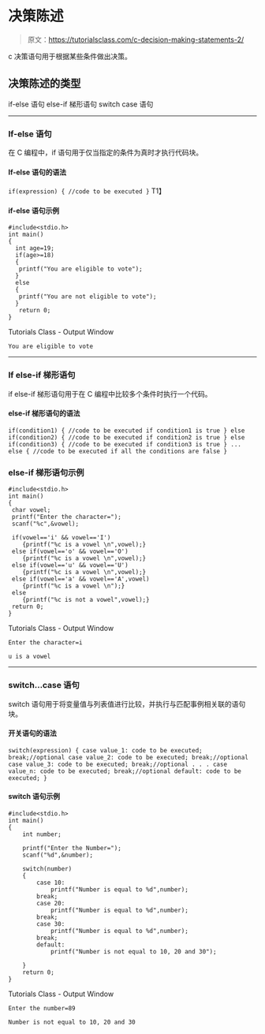 # 决策陈述

> 原文：<https://tutorialsclass.com/c-decision-making-statements-2/>

c 决策语句用于根据某些条件做出决策。

## 决策陈述的类型

if-else 语句
else-if 梯形语句
switch case 语句

* * *

### If-else 语句

在 C 编程中，if 语句用于仅当指定的条件为真时才执行代码块。

#### If-else 语句的语法

`if(expression)
{
//code to be executed
}`
T1】

#### if-else 语句示例

```
#include<stdio.h>
int main()
{
  int age=19;
  if(age>=18)
  {
   printf("You are eligible to vote");
  } 
  else
  {
   printf("You are not eligible to vote");
  }
   return 0;
}
```

Tutorials Class - Output Window

```
You are eligible to vote
```

* * *

### If else-if 梯形语句

if else-if 梯形语句用于在 C 编程中比较多个条件时执行一个代码。

#### else-if 梯形语句的语法

`if(condition1)
{
//code to be executed if condition1 is true
}
else if(condition2)
{
//code to be executed if condition2 is true
}
else if(condition3)
{
//code to be executed if condition3 is true
}
...
else
{
//code to be executed if all the conditions are false
}`

### else-if 梯形语句示例

```
#include<stdio.h>
int main()
{
 char vowel;
 printf("Enter the character=");
 scanf("%c",&vowel);

 if(vowel=='i' && vowel=='I')
	{printf("%c is a vowel \n",vowel);}
 else if(vowel=='o' && vowel=='O')  
    {printf("%c is a vowel \n",vowel);}
 else if(vowel=='u' && vowel=='U')  
	{printf("%c is a vowel \n",vowel);}
 else if(vowel=='a' && vowel=='A',vowel)  
	{printf("%c is a vowel \n");}
 else 
	{printf("%c is not a vowel",vowel);}
 return 0;	
} 
```

Tutorials Class - Output Window

```
Enter the character=i

u is a vowel
```

* * *

### switch…case 语句

switch 语句用于将变量值与列表值进行比较，并执行与匹配事例相关联的语句块。

#### 开关语句的语法

`switch(expression)
{
case value_1:
code to be executed;
break;//optional
case value_2:
code to be executed;
break;//optional
case value_3:
code to be executed;
break;//optional
.
.
.
case value_n:
code to be executed;
break;//optional
default:
code to be executed;
}`

#### switch 语句示例

```
#include<stdio.h>
int main()
{
	int number;

	printf("Enter the Number=");
	scanf("%d",&number);

	switch(number)
	{
		case 10:
			printf("Number is equal to %d",number);
		break;
		case 20:
			printf("Number is equal to %d",number);
		break;
		case 30:
			printf("Number is equal to %d",number);
		break;
		default:
			printf("Number is not equal to 10, 20 and 30");

	}
	return 0;
}
```

Tutorials Class - Output Window

```
Enter the number=89

Number is not equal to 10, 20 and 30
```